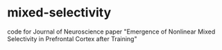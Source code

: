 # mixed-selectivity
code for Journal of Neuroscience paper "Emergence of Nonlinear Mixed Selectivity in Prefrontal Cortex after Training"
